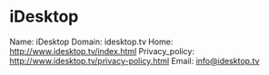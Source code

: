 
# iDesktop

Name: iDesktop
Domain: idesktop.tv
Home: http://www.idesktop.tv/index.html
Privacy_policy: http://www.idesktop.tv/privacy-policy.html
Email: info@idesktop.tv
